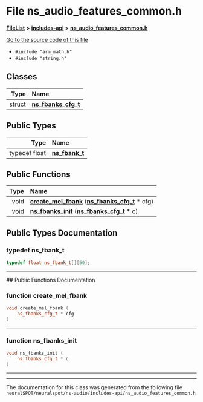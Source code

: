 

# File ns\_audio\_features\_common.h



[**FileList**](files.md) **>** [**includes-api**](dir_b70d46c064802b213244316ef6218d52.md) **>** [**ns\_audio\_features\_common.h**](ns__audio__features__common_8h.md)

[Go to the source code of this file](ns__audio__features__common_8h_source.md)



* `#include "arm_math.h"`
* `#include "string.h"`















## Classes

| Type | Name |
| ---: | :--- |
| struct | [**ns\_fbanks\_cfg\_t**](structns__fbanks__cfg__t.md) <br> |


## Public Types

| Type | Name |
| ---: | :--- |
| typedef float | [**ns\_fbank\_t**](#typedef-ns_fbank_t)  <br> |




















## Public Functions

| Type | Name |
| ---: | :--- |
|  void | [**create\_mel\_fbank**](#function-create_mel_fbank) ([**ns\_fbanks\_cfg\_t**](structns__fbanks__cfg__t.md) \* cfg) <br> |
|  void | [**ns\_fbanks\_init**](#function-ns_fbanks_init) ([**ns\_fbanks\_cfg\_t**](structns__fbanks__cfg__t.md) \* c) <br> |




























## Public Types Documentation




### typedef ns\_fbank\_t 

```C++
typedef float ns_fbank_t[][50];
```




<hr>
## Public Functions Documentation




### function create\_mel\_fbank 

```C++
void create_mel_fbank (
    ns_fbanks_cfg_t * cfg
) 
```




<hr>



### function ns\_fbanks\_init 

```C++
void ns_fbanks_init (
    ns_fbanks_cfg_t * c
) 
```




<hr>

------------------------------
The documentation for this class was generated from the following file `neuralSPOT/neuralspot/ns-audio/includes-api/ns_audio_features_common.h`


